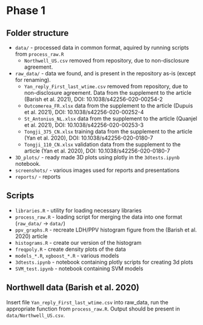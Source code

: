 # Phase 1

## Folder structure

* `data/` - processed data in common format, aquired by running scripts from `process_raw.R`
  * `Northwell_US.csv` removed from repository, due to non-disclosure agreement.
* `raw_data/` - data we found, and is present in the repository as-is (except for renaming).
  * `Yan_reply_First_last_wtime.csv` removed from repository, due to non-disclosure agreement. Data from the supplement to the article (Barish et al. 2021), DOI: 10.1038/s42256-020-00254-2
  * `Outcomerea_FR.xlsx` data from the supplement to the article (Dupuis et al. 2021), DOI: 10.1038/s42256-020-00252-4
  * `St_Antonius_NL.xlsx` data from the supplement to the article (Quanjel et al. 2021), DOI: 10.1038/s42256-020-00253-3
  * `Tongji_375_CN.xlsx` training data from the supplement to the article (Yan et al. 2020), DOI: 10.1038/s42256-020-0180-7
  * `Tongji_110_CN.xlsx` validation data from the supplement to the article (Yan et al. 2020), DOI: 10.1038/s42256-020-0180-7
* `3D_plots/` - ready made 3D plots using plotly in the `3dtests.ipynb` notebook.
* `screenshots/` - various images used for reports and presentations
* `reports/` - reports

## Scripts
* `libraries.R` - utility for loading necessary libraries
* `process_raw.R` - loading script for merging the data into one format (`raw_data/` -> `data/`)
* `ppv_graphs.R` - recreate LDH/PPV histogram figure from the (Barish et al. 2020) article
* `histograms.R` - create our version of the histogram
* `freqpoly.R` - create density plots of the data
* `models_*.R`, `xgboost_*.R` - various models
* `3dtests.ipynb` - notebook containing plotly scripts for creating 3d plots
* `SVM_test.ipynb` - notebook containing SVM models

## Northwell data (Barish et al. 2020)
Insert file `Yan_reply_First_last_wtime.csv` into raw_data, run the appropriate function from `process_raw.R`. Output should be present in
`data/Northwell_US.csv`.
